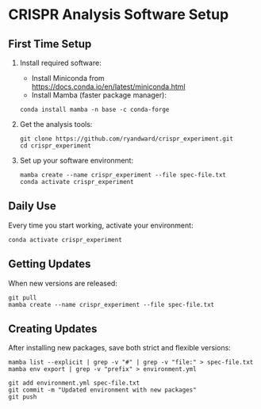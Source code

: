 # CRISPR Analysis Software Setup

## First Time Setup

1. Install required software:
   - Install Miniconda from https://docs.conda.io/en/latest/miniconda.html
   - Install Mamba (faster package manager):
   ```
   conda install mamba -n base -c conda-forge
   ```

2. Get the analysis tools:
   ```
   git clone https://github.com/ryandward/crispr_experiment.git
   cd crispr_experiment
   ```

3. Set up your software environment:
   ```
   mamba create --name crispr_experiment --file spec-file.txt
   conda activate crispr_experiment
   ```

## Daily Use

Every time you start working, activate your environment:
```
conda activate crispr_experiment
```

## Getting Updates

When new versions are released:
```
git pull
mamba create --name crispr_experiment --file spec-file.txt
```

## Creating Updates

After installing new packages, save both strict and flexible versions:
```
mamba list --explicit | grep -v "#" | grep -v "file:" > spec-file.txt
mamba env export | grep -v "prefix" > environment.yml
```

```
git add environment.yml spec-file.txt
git commit -m "Updated environment with new packages"
git push
```
